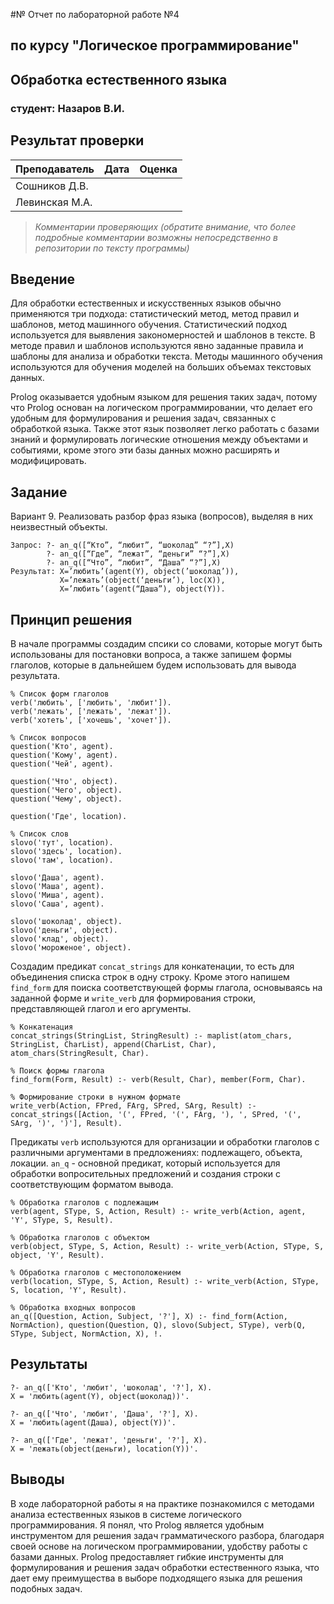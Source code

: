 #№ Отчет по лабораторной работе №4
## по курсу "Логическое программирование"

## Обработка естественного языка

### студент: Назаров В.И.

## Результат проверки

| Преподаватель     | Дата         |  Оценка       |
|-------------------|--------------|---------------|
| Сошников Д.В. |              |               |
| Левинская М.А.|              |               |

> *Комментарии проверяющих (обратите внимание, что более подробные комментарии возможны непосредственно в репозитории по тексту программы)*


## Введение

Для обработки естественных и искусственных языков обычно применяются три подхода: статистический метод, метод правил и шаблонов, метод машинного обучения. Статистический подход используется для выявления закономерностей и шаблонов в тексте. В методе правил и шаблонов используются явно заданные правила и шаблоны для анализа и обработки текста. Методы машинного обучения используются для обучения моделей на больших объемах текстовых данных.

Prolog оказывается удобным языком для решения таких задач, потому что Prolog основан на логическом программировании, что делает его удобным для формулирования и решения задач, связанных с обработкой языка. Также этот язык позволяет легко работать с базами знаний и формулировать логические отношения между объектами и событиями, кроме этого эти базы данных можно расширять и модифицировать.

## Задание

Вариант 9. Реализовать разбор фраз языка (вопросов), выделяя в них неизвестный объекты.
```
Запрос: ?- an_q([“Кто”, “любит”, “шоколад” “?”],X) 
        ?- an_q([“Где”, “лежат”, “деньги” “?”],X) 
        ?- an_q([“Что”, “любит”, “Даша” “?”],X)
Результат: X=’любить’(agent(Y), object(’шоколад’)), 
           X=’лежать’(object(‘деньги’), loc(X)), 
           X=’любить’(agent(“Даша”), object(Y)).
```
## Принцип решения

В начале программы создадим спсики со словами, которые могут быть использованы для постановки вопроса, а также запишем формы глаголов, которые в дальнейшем будем использовать для вывода результата.

```
% Список форм глаголов
verb('любить', ['любить', 'любит']).
verb('лежать', ['лежать', 'лежат']).
verb('хотеть', ['хочешь', 'хочет']).

% Список вопросов
question('Кто', agent).
question('Кому', agent).
question('Чей', agent).

question('Что', object).
question('Чего', object).
question('Чему', object).

question('Где', location).

% Список слов
slovo('тут', location).
slovo('здесь', location).
slovo('там', location).

slovo('Даша', agent).
slovo('Маша', agent).
slovo('Миша', agent).
slovo('Саша', agent).

slovo('шоколад', object).
slovo('деньги', object).
slovo('клад', object).
slovo('мороженое', object).
```

Создадим предикат `concat_strings` для конкатенации, то есть для объединения списка строк в одну строку. Кроме этого напишем `find_form` для поиска соответствующей формы глагола, основываясь на заданной форме и `write_verb` для формирования строки, представляющей глагол и его аргументы.

```
% Конкатенация
concat_strings(StringList, StringResult) :- maplist(atom_chars, StringList, CharList), append(CharList, Char), atom_chars(StringResult, Char).

% Поиск формы глагола
find_form(Form, Result) :- verb(Result, Char), member(Form, Char).

% Формирование строки в нужном формате
write_verb(Action, FPred, FArg, SPred, SArg, Result) :- concat_strings([Action, '(', FPred, '(', FArg, '), ', SPred, '(', SArg, ')', ')'], Result).
```

Предикаты `verb` используются для организации и обработки глаголов с различными аргументами в предложениях: подлежащего, объекта, локации. `an_q` - основной предикат, который используется для обработки вопросительных предложений и создания строки с соответствующим форматом вывода.

```
% Обработка глаголов с подлежащим
verb(agent, SType, S, Action, Result) :- write_verb(Action, agent, 'Y', SType, S, Result).

% Обработка глаголов с объектом
verb(object, SType, S, Action, Result) :- write_verb(Action, SType, S, object, 'Y', Result).

% Обработка глаголов с местоположением
verb(location, SType, S, Action, Result) :- write_verb(Action, SType, S, location, 'Y', Result).

% Обработка входных вопросов
an_q([Question, Action, Subject, '?'], X) :- find_form(Action, NormAction), question(Question, Q), slovo(Subject, SType), verb(Q, SType, Subject, NormAction, X), !.
```
## Результаты

```
?- an_q(['Кто', 'любит', 'шоколад', '?'], X).
X = 'любить(agent(Y), object(шоколад))'.

?- an_q(['Что', 'любит', 'Даша', '?'], X).
X = 'любить(agent(Даша), object(Y))'.

?- an_q(['Где', 'лежат', 'деньги', '?'], X).
X = 'лежать(object(деньги), location(Y))'.
```

## Выводы

В ходе лабораторной работы я на практике познакомился с методами анализа естественных языков в системе логического программирования. Я понял, что Prolog является удобным инструментом для решения задач грамматического разбора, благодаря своей основе на логическом программировании, удобству работы с базами данных.
Prolog предоставляет гибкие инструменты для формулирования и решения задач обработки естественного языка, что дает ему преимущества в выборе подходящего языка для решения подобных задач.



